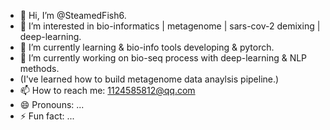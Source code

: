 - 👋 Hi, I’m @SteamedFish6.
- 👀 I’m interested in bio-informatics | metagenome | sars-cov-2 demixing | deep-learning.
- 🌱 I’m currently learning & bio-info tools developing & pytorch.
- 💞️ I’m currently working on bio-seq process with deep-learning & NLP methods.
- (I've learned how to build metagenome data anaylsis pipeline.)
- 📫 How to reach me: 1124585812@qq.com
- 😄 Pronouns: ...
- ⚡ Fun fact: ...

<!---
SteamedFish6/SteamedFish6 is a ✨ special ✨ repository because its `README.md` (this file) appears on your GitHub profile.
You can click the Preview link to take a look at your changes.
--->
